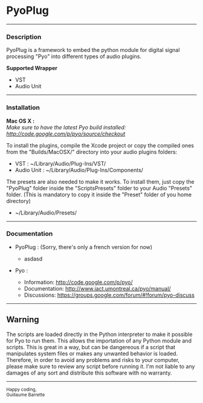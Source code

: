 # PyoPlug  

---


### Description

PyoPlug is a framework to embed the python module for digital signal processing "Pyo" into different types of audio plugins.

**Supported Wrapper**  

- VST
- Audio Unit
  
--- 

### Installation  
**Mac OS X :**  
_Make sure to have the latest Pyo build installed: <http://code.google.com/p/pyo/source/checkout>_ 

To install the plugins, compile the Xcode project or copy the compiled ones from the "Builds/MacOSX/" directory into your audio plugins folders:  

- VST : ~/Library/Audio/Plug-Ins/VST/
- Audio Unit : ~/Library/Audio/Plug-Ins/Components/

The presets are also needed to make it works. To install them, just copy the "PyoPlug" folder inside the "ScriptsPresets" folder to your Audio "Presets" folder. (This is mandatory to copy it inside the "Preset" folder of you home directory)

- ~/Library/Audio/Presets/


---    

### Documentation  
  

- PyoPlug : (Sorry, there's only a french version for now)   
	*   asdasd

- Pyo :   
	* Information: <http://code.google.com/p/pyo/>  
	* Documentation: <http://www.iact.umontreal.ca/pyo/manual/>
	* Discussions: <https://groups.google.com/forum/#!forum/pyo-discuss>


---

## Warning

The scripts are loaded directly in the Python interpreter to make it possible for Pyo to run them. This allows the importation of any Python module and scripts. This is great in a way, but can be dangereous if a script that manipulates system files or makes any unwanted behavior is loaded. Therefore, in order to avoid any problems and risks to your computer, please make sure to review any script before running it. I'm not liable to any damages of any sort and distribute this software with no warranty.

  
---

<sup>Happy coding,  
 Guillaume Barrette</sup>